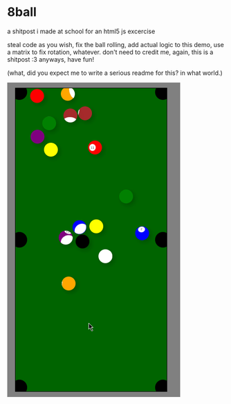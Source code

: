 # 8ball

a shitpost i made at school for an html5 js excercise

steal code as you wish, fix the ball rolling, add actual logic to this demo, use a matrix to fix rotation, whatever. don't need to credit me, again, this is a shitpost :3
anyways, have fun!

(what, did you expect me to write a serious readme for this? in what world.)

![](https://github.com/0xNULLderef/8ball/blob/main/demo.gif)